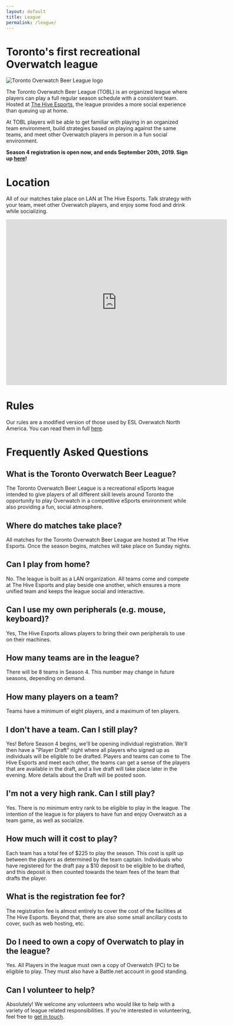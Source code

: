 ```yaml
---
layout: default
title: League
permalink: /league/
---
```


<div class="container">
  
  <div class="row justify-content-center page-section-no-line">
    <div class="col-12 col-md-10 col-xl-8">
      <h1 class="text-center">Toronto's first recreational Overwatch league</h1>
      <div>
        <img src="{{ site.baseurl }}/images/tobl_logo_v2.jpg" class="img-responsive img-logo" alt="Toronto Overwatch Beer League logo">
      </div>
      <p>The Toronto Overwatch Beer League (TOBL) is an organized league where players can play a full regular season schedule with a consistent team. Hosted at <a href="https://www.facebook.com/thehiveesports/">The Hive Esports</a>, the league provides a more social experience than queuing up at home.</p>
      <p>At TOBL players will be able to get familiar with playing in an organized team environment, build strategies based on playing against the same teams, and meet other Overwatch players in person in a fun social environment.</p>
      <p><strong>Season 4 registration is open now, and ends September 20th, 2019. Sign up <a href="{{ site.baseurl }}/join">here</a>!</strong></p>
    </div>
  </div>
  
  <div class="row justify-content-center page-section-no-line">
    <div class="col-12 col-md-10 col-xl-8">
      <h1>Location</h1>
      <p>All of our matches take place on LAN at The Hive Esports. Talk strategy with your team, meet other Overwatch players, and enjoy some food and drink while socializing.</p>
      <div class="map-responsive">
        <iframe
  width="600"
  height="450"
  frameborder="0" style="border:0"
  src="https://www.google.com/maps/embed?pb=!1m18!1m12!1m3!1d2885.1084227746137!2d-79.39813908425393!3d43.68750927912014!2m3!1f0!2f0!3f0!3m2!1i1024!2i768!4f13.1!3m3!1m2!1s0x882b335b46a62d57%3A0x7299f91389e798f8!2sThe+Hive!5e0!3m2!1sen!2sca!4v1534813943290" allowfullscreen>
</iframe>
      </div>
    </div>
  </div>
  
  <div class="row justify-content-center page-section-no-line">
    <div class="col-12 col-md-10 col-xl-8">
      <h1>Rules</h1>
      <p>Our rules are a modified version of those used by ESL Overwatch North America. You can read them in full <a href="{{ site.baseurl }}/rules">here</a>.</p>
    </div>
  </div>
  
  <div class="row justify-content-center page-section-no-line">
    <div class="col-12 col-md-10 col-xl-8">
      <h1>Frequently Asked Questions</h1>
      <h2>What is the Toronto Overwatch Beer League?</h2>
      <p>The Toronto Overwatch Beer League is a recreational eSports league intended to give players of all different skill levels around Toronto the opportunity to play Overwatch in a competitive eSports environment while also providing a fun, social atmosphere.</p>
      <h2>Where do matches take place?</h2>
      <p>All matches for the Toronto Overwatch Beer League are hosted at The Hive Esports. Once the season begins, matches will take place on Sunday nights.</p>
      <h2>Can I play from home?</h2>
      <p>No. The league is built as a LAN organization. All teams come and compete at The Hive Esports and play beside one another, which ensures a more unified team and keeps the league social and interactive.</p>
      <h2>Can I use my own peripherals (e.g. mouse, keyboard)?</h2>
      <p>Yes, The Hive Esports allows players to bring their own peripherals to use on their machines.</p>
      <h2>How many teams are in the league?</h2>
      <p>There will be 8 teams in Season 4. This number may change in future seasons, depending on demand.</p>
      <h2>How many players on a team?</h2>
      <p>Teams have a minimum of eight players, and a maximum of ten players.</p>
      <h2>I don't have a team. Can I still play?</h2>
      <p>Yes! Before Season 4 begins, we'll be opening individual registration. We'll then have a "Player Draft" night where all players who signed up as individuals will be eligible to be drafted. Players and teams can come to The Hive Esports and meet each other, the teams can get a sense of the players that are available in the draft, and a live draft will take place later in the evening. More details about the Draft will be posted soon.</p>
      <h2>I'm not a very high rank. Can I still play?</h2>
      <p>Yes. There is no minimum entry rank to be eligible to play in the league. The intention of the league is for players to have fun and enjoy Overwatch as a team game, as well as socialize.</p>
      <h2>How much will it cost to play?</h2>
      <p>Each team has a total fee of $225 to play the season. This cost is split up between the players as determined by the team captain. Individuals who have registered for the draft pay a $10 deposit to be eligible to be drafted, and this deposit is then counted towards the team fees of the team that drafts the player.</p>
      <h2>What is the registration fee for?</h2>
      <p>The registration fee is almost entirely to cover the cost of the facilities at The Hive Esports. Beyond that, there are also some small ancillary costs to cover, such as web hosting, etc.</p>
      <h2>Do I need to own a copy of Overwatch to play in the league?</h2>
      <p>Yes. All Players in the league must own a copy of Overwatch (PC) to be eligible to play. They must also have a Battle.net account in good standing.</p>
      <h2>Can I volunteer to help?</h2>
      <p>Absolutely! We welcome any volunteers who would like to help with a variety of league related responsibilities. If you're interested in volunteering, feel free to <a href="{{ site.baseurl }}/contact/">get in touch</a>.</p>
    </div>
  </div>
  
</div>
